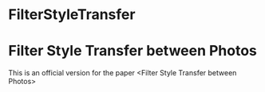 # FilterStyleTransfer
# Filter Style Transfer between Photos


This is an official version for the paper &lt;Filter Style Transfer between Photos>
